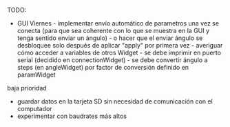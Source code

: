 TODO:

- GUI
    Viernes
        - implementar envío automático de parametros una vez se conecta
        (para que sea coherente con lo que se muestra en la GUI y tenga sentido enviar un ángulo)
            - o hacer que el enviar ángulo se desbloquee solo después de aplicar "apply" por primera vez
        - averiguar cómo acceder a variables de otros Widget
            - se debe imprimir en puerto serial (decidido en connectionWidget)
            - se debe convertir ángulo a steps (en angleWidget) por factor de conversión definido en paramWidget



baja prioridad
- guardar datos en la tarjeta SD sin necesidad de comunicación con el computador
- experimentar con baudrates más altos
